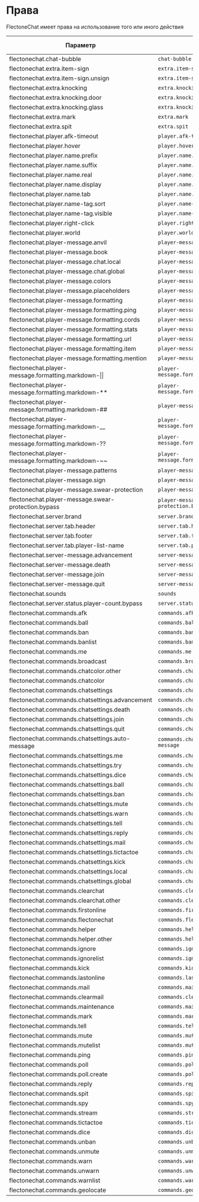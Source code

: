 # Права

FlectoneChat имеет права на использование того или иного действия

| Параметр                                             | Действие                                  | По умолчанию  |
|------------------------------------------------------|-------------------------------------------|---------------|
| flectonechat.chat-bubble                             | `chat-bubble`                             | `Да`          |
| flectonechat.extra.item-sign                         | `extra.item-sign`                         | `Да`          |
| flectonechat.extra.item-sign.unsign                  | `extra.item-sign.unsign`                  | `Да`          |
| flectonechat.extra.knocking                          | `extra.knocking`                          | `Да`          |
| flectonechat.extra.knocking.door                     | `extra.knocking.door`                     | `Да`          |
| flectonechat.extra.knocking.glass                    | `extra.knocking.glass `                   | `Да`          |
| flectonechat.extra.mark                              | `extra.mark`                              | `Да`          |
| flectonechat.extra.spit                              | `extra.spit`                              | `Да`          |
| flectonechat.player.afk-timeout                      | `player.afk-timeout`                      | `Да`          |
| flectonechat.player.hover                            | `player.hover`                            | `Да`          |
| flectonechat.player.name.prefix                      | `player.name.prefix`                      | `Да`          |
| flectonechat.player.name.suffix                      | `player.name.suffix`                      | `Да`          |
| flectonechat.player.name.real                        | `player.name.real`                        | `Да`          |
| flectonechat.player.name.display                     | `player.name.display`                     | `Да`          |
| flectonechat.player.name.tab                         | `player.name.tab`                         | `Да`          |
| flectonechat.player.name-tag.sort                    | `player.name-tag.sort`                    | `Да`          |
| flectonechat.player.name-tag.visible                 | `player.name-tag.visible`                 | `Да`          |
| flectonechat.player.right-click                      | `player.right-click`                      | `Да`          |
| flectonechat.player.world                            | `player.world`                            | `Да`          |
| flectonechat.player-message.anvil                    | `player-message.anvil`                    | `Да`          |
| flectonechat.player-message.book                     | `player-message.book`                     | `Да`          |
| flectonechat.player-message.chat.local               | `player-message.chat.local`               | `Да`          |
| flectonechat.player-message.chat.global              | `player-message.chat.global`              | `Да`          |
| flectonechat.player-message.colors                   | `player-message.colors`                   | `Только OP`   |
| flectonechat.player-message.placeholders             | `player-message.placeholders `            | `Только OP`   |
| flectonechat.player-message.formatting               | `player-message.formatting`               | `Да`          |
| flectonechat.player-message.formatting.ping          | `player-message.formatting.ping`          | `Да`          |
| flectonechat.player-message.formatting.cords         | `player-message.formatting.cords`         | `Да`          |
| flectonechat.player-message.formatting.stats         | `player-message.formatting.stats`         | `Да`          |
| flectonechat.player-message.formatting.url           | `player-message.formatting.url`           | `Да`          |
| flectonechat.player-message.formatting.item          | `player-message.formatting.item`          | `Да`          |
| flectonechat.player-message.formatting.mention       | `player-message.formatting.mention`       | `Да`          |
| flectonechat.player-message.formatting.markdown-\|\| | `player-message.formatting.markdown-\|\|` | `Да`          |
| flectonechat.player-message.formatting.markdown-**   | `player-message.formatting.markdown-**`   | `Да`          |
| flectonechat.player-message.formatting.markdown-##   | `player-message.formatting.ping`          | `Да`          |
| flectonechat.player-message.formatting.markdown-__   | `player-message.formatting.markdown-__`   | `Да`          |
| flectonechat.player-message.formatting.markdown-??   | `player-message.formatting.markdown-??`   | `Да`          |
| flectonechat.player-message.formatting.markdown-~~   | `player-message.formatting.markdown-~~`   | `Да`          |
| flectonechat.player-message.patterns                 | `player-message.patterns`                 | `Да`          |
| flectonechat.player-message.sign                     | `player-message.sign`                     | `Да`          |
| flectonechat.player-message.swear-protection         | `player-message.swear-protection`         | `Да`          |
| flectonechat.player-message.swear-protection.bypass  | `player-message.swear-protection.bypass`  | `Только OP`   |
| flectonechat.server.brand                            | `server.brand`                            | `Да`          |
| flectonechat.server.tab.header                       | `server.tab.header`                       | `Да`          |
| flectonechat.server.tab.footer                       | `server.tab.footer`                       | `Да`          |
| flectonechat.server.tab.player-list-name             | `server.tab.player-list-name`             | `Да`          |
| flectonechat.server-message.advancement              | `server-message.advancement`              | `Да`          |
| flectonechat.server-message.death                    | `server-message.death`                    | `Да`          |
| flectonechat.server-message.join                     | `server-message.join`                     | `Да`          |
| flectonechat.server-message.quit                     | `server-message.quit`                     | `Да`          |
| flectonechat.sounds                                  | `sounds`                                  | `Да`          |
| flectonechat.server.status.player-count.bypass       | `server.status.player-count.bypass`       | `Только OP`   |
| flectonechat.commands.afk                            | `commands.afk`                            | `Да`          |
| flectonechat.commands.ball                           | `commands.ball`                           | `Да`          |
| flectonechat.commands.ban                            | `commands.ban`                            | `Только OP`   |
| flectonechat.commands.banlist                        | `commands.banlist`                        | `Только OP`   |
| flectonechat.commands.me                             | `commands.me`                             | `Да`          |
| flectonechat.commands.broadcast                      | `commands.broadcast`                      | `Только OP`   |
| flectonechat.commands.chatcolor.other                | `commands.chatcolor.other`                | `Только OP`   |
| flectonechat.commands.chatcolor                      | `commands.chatcolor`                      | `Да`          |
| flectonechat.commands.chatsettings                   | `commands.chatsettings`                   | `Да`          |
| flectonechat.commands.chatsettings.advancement       | `commands.chatsettings.advancement`       | `Да`          |
| flectonechat.commands.chatsettings.death             | `commands.chatsettings.death`             | `Да`          |
| flectonechat.commands.chatsettings.join              | `commands.chatsettings.join`              | `Да`          |
| flectonechat.commands.chatsettings.quit              | `commands.chatsettings.quit`              | `Да`          |
| flectonechat.commands.chatsettings.auto-message      | `commands.chatsettings.auto-message`      | `Да`          |
| flectonechat.commands.chatsettings.me                | `commands.chatsettings.me`                | `Да`          |
| flectonechat.commands.chatsettings.try               | `commands.chatsettings.try`               | `Да`          |
| flectonechat.commands.chatsettings.dice              | `commands.chatsettings.dice`              | `Да`          |
| flectonechat.commands.chatsettings.ball              | `commands.chatsettings.ball`              | `Да`          |
| flectonechat.commands.chatsettings.ban               | `commands.chatsettings.ban`               | `Да`          |
| flectonechat.commands.chatsettings.mute              | `commands.chatsettings.mute`              | `Да`          |
| flectonechat.commands.chatsettings.warn              | `commands.chatsettings.warn`              | `Да`          |
| flectonechat.commands.chatsettings.tell              | `commands.chatsettings.tell`              | `Да`          |
| flectonechat.commands.chatsettings.reply             | `commands.chatsettings.reply`             | `Да`          |
| flectonechat.commands.chatsettings.mail              | `commands.chatsettings.mail`              | `Да`          |
| flectonechat.commands.chatsettings.tictactoe         | `commands.chatsettings.tictactoe`         | `Да`          |
| flectonechat.commands.chatsettings.kick              | `commands.chatsettings.kick`              | `Да`          |
| flectonechat.commands.chatsettings.local             | `commands.chatsettings.local`             | `Да`          |
| flectonechat.commands.chatsettings.global            | `commands.chatsettings.global`            | `Да`          |
| flectonechat.commands.clearchat                      | `commands.clearchat`                      | `Да`          |
| flectonechat.commands.clearchat.other                | `commands.clearchat.other`                | `Только OP`   |
| flectonechat.commands.firstonline                    | `commands.firstonline`                    | `Да`          |
| flectonechat.commands.flectonechat                   | `commands.flectonechat`                   | `Только OP`   |
| flectonechat.commands.helper                         | `commands.helper`                         | `Да`          |
| flectonechat.commands.helper.other                   | `commands.helper.other`                   | `Только OP`   |
| flectonechat.commands.ignore                         | `commands.ignore`                         | `Да`          |
| flectonechat.commands.ignorelist                     | `commands.ignorelist`                     | `Да`          |
| flectonechat.commands.kick                           | `commands.kick`                           | `Только OP`   |
| flectonechat.commands.lastonline                     | `commands.lastonline`                     | `Да`          |
| flectonechat.commands.mail                           | `commands.mail`                           | `Да`          |
| flectonechat.commands.clearmail                      | `commands.clearmail`                      | `Да`          |
| flectonechat.commands.maintenance                    | `commands.maintenance`                    | `Только OP`   |
| flectonechat.commands.mark                           | `commands.mark`                           | `Да`          |
| flectonechat.commands.tell                           | `commands.tell`                           | `Да`          |
| flectonechat.commands.mute                           | `commands.mute`                           | `Только OP`   |
| flectonechat.commands.mutelist                       | `commands.mutelist`                       | `Только OP`   |
| flectonechat.commands.ping                           | `commands.ping`                           | `Да`          |
| flectonechat.commands.poll                           | `commands.poll`                           | `Да`          |
| flectonechat.commands.poll.create                    | `commands.poll.create`                    | `Только OP`   |
| flectonechat.commands.reply                          | `commands.reply`                          | `Да`          |
| flectonechat.commands.spit                           | `commands.spit`                           | `Да`          |
| flectonechat.commands.spy                            | `commands.spy`                            | `Только OP`   |
| flectonechat.commands.stream                         | `commands.stream`                         | `Никто`       |
| flectonechat.commands.tictactoe                      | `commands.tictactoe`                      | `Да`          |
| flectonechat.commands.dice                           | `commands.dice`                           | `Да`          |
| flectonechat.commands.unban                          | `commands.unban`                          | `Только OP`   |
| flectonechat.commands.unmute                         | `commands.unmute`                         | `Только OP`   |
| flectonechat.commands.warn                           | `commands.warn`                           | `Только OP`   |
| flectonechat.commands.unwarn                         | `commands.unwarn`                         | `Только OP`   |
| flectonechat.commands.warnlist                       | `commands.warnlist`                       | `Только OP`   |
| flectonechat.commands.geolocate                      | `commands.geolocate`                      | `Только OP`   |